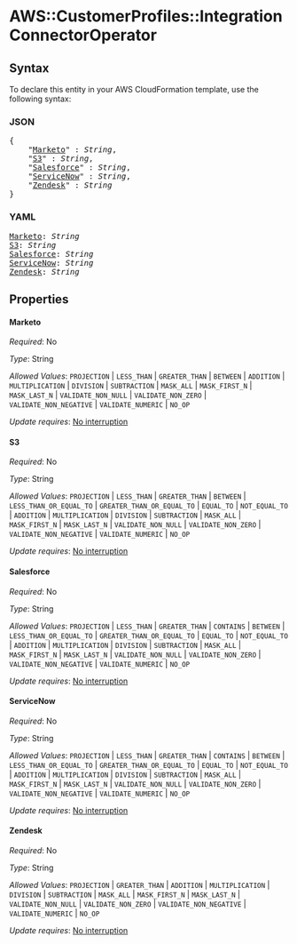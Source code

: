 # AWS::CustomerProfiles::Integration ConnectorOperator

## Syntax

To declare this entity in your AWS CloudFormation template, use the following syntax:

### JSON

<pre>
{
    "<a href="#marketo" title="Marketo">Marketo</a>" : <i>String</i>,
    "<a href="#s3" title="S3">S3</a>" : <i>String</i>,
    "<a href="#salesforce" title="Salesforce">Salesforce</a>" : <i>String</i>,
    "<a href="#servicenow" title="ServiceNow">ServiceNow</a>" : <i>String</i>,
    "<a href="#zendesk" title="Zendesk">Zendesk</a>" : <i>String</i>
}
</pre>

### YAML

<pre>
<a href="#marketo" title="Marketo">Marketo</a>: <i>String</i>
<a href="#s3" title="S3">S3</a>: <i>String</i>
<a href="#salesforce" title="Salesforce">Salesforce</a>: <i>String</i>
<a href="#servicenow" title="ServiceNow">ServiceNow</a>: <i>String</i>
<a href="#zendesk" title="Zendesk">Zendesk</a>: <i>String</i>
</pre>

## Properties

#### Marketo

_Required_: No

_Type_: String

_Allowed Values_: <code>PROJECTION</code> | <code>LESS_THAN</code> | <code>GREATER_THAN</code> | <code>BETWEEN</code> | <code>ADDITION</code> | <code>MULTIPLICATION</code> | <code>DIVISION</code> | <code>SUBTRACTION</code> | <code>MASK_ALL</code> | <code>MASK_FIRST_N</code> | <code>MASK_LAST_N</code> | <code>VALIDATE_NON_NULL</code> | <code>VALIDATE_NON_ZERO</code> | <code>VALIDATE_NON_NEGATIVE</code> | <code>VALIDATE_NUMERIC</code> | <code>NO_OP</code>

_Update requires_: [No interruption](https://docs.aws.amazon.com/AWSCloudFormation/latest/UserGuide/using-cfn-updating-stacks-update-behaviors.html#update-no-interrupt)

#### S3

_Required_: No

_Type_: String

_Allowed Values_: <code>PROJECTION</code> | <code>LESS_THAN</code> | <code>GREATER_THAN</code> | <code>BETWEEN</code> | <code>LESS_THAN_OR_EQUAL_TO</code> | <code>GREATER_THAN_OR_EQUAL_TO</code> | <code>EQUAL_TO</code> | <code>NOT_EQUAL_TO</code> | <code>ADDITION</code> | <code>MULTIPLICATION</code> | <code>DIVISION</code> | <code>SUBTRACTION</code> | <code>MASK_ALL</code> | <code>MASK_FIRST_N</code> | <code>MASK_LAST_N</code> | <code>VALIDATE_NON_NULL</code> | <code>VALIDATE_NON_ZERO</code> | <code>VALIDATE_NON_NEGATIVE</code> | <code>VALIDATE_NUMERIC</code> | <code>NO_OP</code>

_Update requires_: [No interruption](https://docs.aws.amazon.com/AWSCloudFormation/latest/UserGuide/using-cfn-updating-stacks-update-behaviors.html#update-no-interrupt)

#### Salesforce

_Required_: No

_Type_: String

_Allowed Values_: <code>PROJECTION</code> | <code>LESS_THAN</code> | <code>GREATER_THAN</code> | <code>CONTAINS</code> | <code>BETWEEN</code> | <code>LESS_THAN_OR_EQUAL_TO</code> | <code>GREATER_THAN_OR_EQUAL_TO</code> | <code>EQUAL_TO</code> | <code>NOT_EQUAL_TO</code> | <code>ADDITION</code> | <code>MULTIPLICATION</code> | <code>DIVISION</code> | <code>SUBTRACTION</code> | <code>MASK_ALL</code> | <code>MASK_FIRST_N</code> | <code>MASK_LAST_N</code> | <code>VALIDATE_NON_NULL</code> | <code>VALIDATE_NON_ZERO</code> | <code>VALIDATE_NON_NEGATIVE</code> | <code>VALIDATE_NUMERIC</code> | <code>NO_OP</code>

_Update requires_: [No interruption](https://docs.aws.amazon.com/AWSCloudFormation/latest/UserGuide/using-cfn-updating-stacks-update-behaviors.html#update-no-interrupt)

#### ServiceNow

_Required_: No

_Type_: String

_Allowed Values_: <code>PROJECTION</code> | <code>LESS_THAN</code> | <code>GREATER_THAN</code> | <code>CONTAINS</code> | <code>BETWEEN</code> | <code>LESS_THAN_OR_EQUAL_TO</code> | <code>GREATER_THAN_OR_EQUAL_TO</code> | <code>EQUAL_TO</code> | <code>NOT_EQUAL_TO</code> | <code>ADDITION</code> | <code>MULTIPLICATION</code> | <code>DIVISION</code> | <code>SUBTRACTION</code> | <code>MASK_ALL</code> | <code>MASK_FIRST_N</code> | <code>MASK_LAST_N</code> | <code>VALIDATE_NON_NULL</code> | <code>VALIDATE_NON_ZERO</code> | <code>VALIDATE_NON_NEGATIVE</code> | <code>VALIDATE_NUMERIC</code> | <code>NO_OP</code>

_Update requires_: [No interruption](https://docs.aws.amazon.com/AWSCloudFormation/latest/UserGuide/using-cfn-updating-stacks-update-behaviors.html#update-no-interrupt)

#### Zendesk

_Required_: No

_Type_: String

_Allowed Values_: <code>PROJECTION</code> | <code>GREATER_THAN</code> | <code>ADDITION</code> | <code>MULTIPLICATION</code> | <code>DIVISION</code> | <code>SUBTRACTION</code> | <code>MASK_ALL</code> | <code>MASK_FIRST_N</code> | <code>MASK_LAST_N</code> | <code>VALIDATE_NON_NULL</code> | <code>VALIDATE_NON_ZERO</code> | <code>VALIDATE_NON_NEGATIVE</code> | <code>VALIDATE_NUMERIC</code> | <code>NO_OP</code>

_Update requires_: [No interruption](https://docs.aws.amazon.com/AWSCloudFormation/latest/UserGuide/using-cfn-updating-stacks-update-behaviors.html#update-no-interrupt)
